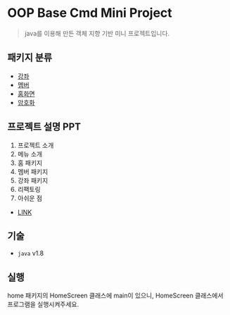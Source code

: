 # OOP Base Cmd Mini Project
> java를 이용해 만든 객체 지향 기반 미니 프로젝트입니다.

## 패키지 분류
* [강좌](https://github.com/WantDay/OneBitClass01/tree/main/src/bitclass)
* [멤버](https://github.com/WantDay/OneBitClass01/tree/main/src/member)
* [홈화면](https://github.com/WantDay/OneBitClass01/tree/main/src/home)
* [암호화](https://github.com/WantDay/OneBitClass01/tree/main/src/encryption)

## 프로젝트 설명 PPT 
1. 프로젝트 소개
2. 메뉴 소개
3. 홈 패키지
4. 멤버 패키지
5. 강좌 패키지
6. 리팩토링
7. 아쉬운 점
* [LINK](https://github.com/WantDay/OneBitClass01/blob/main/%EB%B9%84%ED%8A%B8%EC%BA%A0%ED%94%84-%EB%AF%B8%EB%8B%88%ED%94%84%EB%A1%9C%EC%A0%9D%ED%8A%B8-Want%20Day_B_3(PPT)_%EC%B5%9C%EC%A2%85%20%EB%B0%9C%ED%91%9C%20%EC%9E%90%EB%A3%8C.pptx)

## 기술
* `java` v1.8

## 실행
home 패키지의 HomeScreen 클래스에 main이 있으니, HomeScreen 클래스에서 프로그램을 실행시켜주세요.
